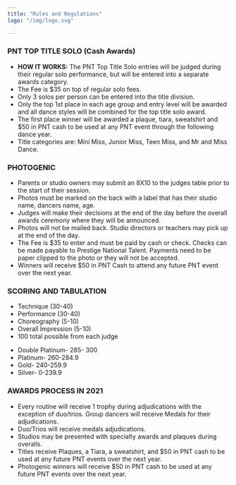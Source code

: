 ```yaml
---
title: "Rules and Regulations"
logo: "/img/logo.svg"

---
```

### PNT TOP TITLE SOLO (Cash Awards) 

* **HOW IT WORKS:** The PNT Top Title Solo entries will be judged during their regular solo performance, but will be entered into a separate awards category. 
* The Fee is $35 on top of regular solo fees. 
* Only 3 solos per person can be entered into the title division. 
* Only the top 1st place in each age group and entry level will be awarded and all dance styles will be combined for the top title solo award. 
* The first place winner will be awarded a plaque, tiara, sweatshirt and $50 in PNT cash to be used at any PNT event through the following dance year.  
* Title categories are: Mini Miss, Junior Miss, Teen Miss, and Mr and Miss Dance. 




### PHOTOGENIC

* Parents or studio owners may submit an 8X10 to the judges table prior to the start of their session. 
* Photos must be marked on the back with a label that has their studio name, dancers name, age. 
* Judges will make their decisions at the end of the day before the overall awards ceremony where they will be announced. 
* Photos will not be mailed back. Studio directors or teachers may pick up at the end of the day. 
* The Fee is $35 to enter and must be paid by cash or check. Checks can be made payable to Prestige National Talent. Payments need to be paper clipped to the photo or they will not be accepted. 
* Winners will receive $50 in PNT Cash to attend any future PNT event over the next year.    


### SCORING AND TABULATION

* Technique (30-40)
* Performance (30-40)
* Choreography (5-10)
* Overall Impression (5-10) 
* 100 total possible from each judge
<!--  -->
* Double Platinum- 285- 300
* Platinum- 260-284.9
* Gold- 240-259.9
* Silver- 0-239.9



### AWARDS PROCESS IN 2021

* Every routine will receive 1 trophy during adjudications with the exception of duo/trios. Group dancers will receive Medals for their adjudications. 
* Duo/Trios will receive medals adjudications. 
* Studios may be presented with specialty awards and plaques during overalls. 
* Titles receive Plaques, a Tiara, a sweatshirt, and $50 in PNT cash to be used at any future PNT events over the next year. 
* Photogenic winners will receive $50 in PNT cash to be used at any future PNT events over the next year.  


